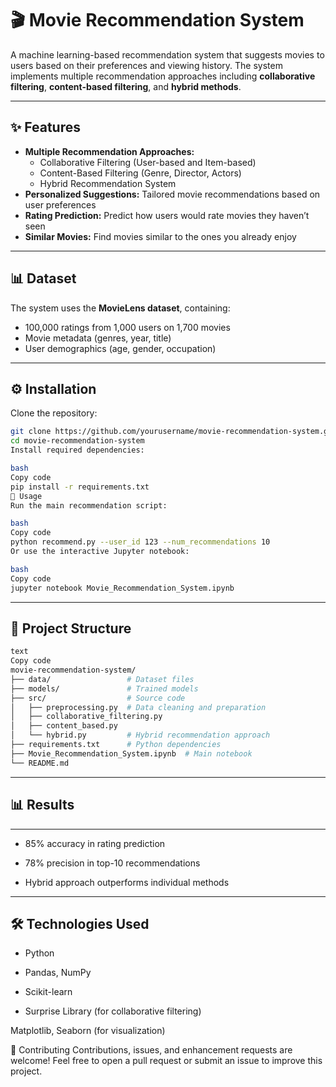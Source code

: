 
# 🎬 Movie Recommendation System  

A machine learning-based recommendation system that suggests movies to users based on their preferences and viewing history. The system implements multiple recommendation approaches including **collaborative filtering**, **content-based filtering**, and **hybrid methods**.  

---

## ✨ Features  
- **Multiple Recommendation Approaches:**  
  - Collaborative Filtering (User-based and Item-based)  
  - Content-Based Filtering (Genre, Director, Actors)  
  - Hybrid Recommendation System  
- **Personalized Suggestions:** Tailored movie recommendations based on user preferences  
- **Rating Prediction:** Predict how users would rate movies they haven’t seen  
- **Similar Movies:** Find movies similar to the ones you already enjoy  

---

## 📊 Dataset  
The system uses the **MovieLens dataset**, containing:  
- 100,000 ratings from 1,000 users on 1,700 movies  
- Movie metadata (genres, year, title)  
- User demographics (age, gender, occupation)  

---

## ⚙️ Installation  

Clone the repository:  
```bash
git clone https://github.com/yourusername/movie-recommendation-system.git
cd movie-recommendation-system
Install required dependencies:

bash
Copy code
pip install -r requirements.txt
🚀 Usage
Run the main recommendation script:

bash
Copy code
python recommend.py --user_id 123 --num_recommendations 10
Or use the interactive Jupyter notebook:

bash
Copy code
jupyter notebook Movie_Recommendation_System.ipynb
```
---
## 📂 Project Structure

```bash
text
Copy code
movie-recommendation-system/
├── data/                 # Dataset files
├── models/               # Trained models
├── src/                  # Source code
│   ├── preprocessing.py  # Data cleaning and preparation
│   ├── collaborative_filtering.py
│   ├── content_based.py
│   └── hybrid.py         # Hybrid recommendation approach
├── requirements.txt      # Python dependencies
├── Movie_Recommendation_System.ipynb  # Main notebook
└── README.md
```
---
## 📊 Results
---
- 85% accuracy in rating prediction

- 78% precision in top-10 recommendations

- Hybrid approach outperforms individual methods
---
## 🛠️ Technologies Used

- Python

- Pandas, NumPy

- Scikit-learn

- Surprise Library (for collaborative filtering)

Matplotlib, Seaborn (for visualization)

🤝 Contributing
Contributions, issues, and enhancement requests are welcome!
Feel free to open a pull request or submit an issue to improve this project.
